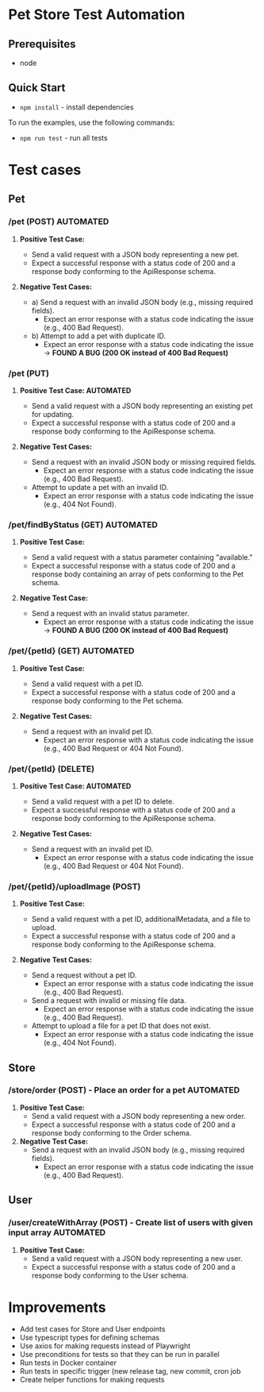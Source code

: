 # Pet Store Test Automation

## Prerequisites
* node

## Quick Start
* `npm install` - install dependencies

To run the examples, use the following commands:

* `npm run test` - run all tests

# Test cases

## Pet

### /pet (POST) AUTOMATED
1. **Positive Test Case:**
    - Send a valid request with a JSON body representing a new pet.
    - Expect a successful response with a status code of 200 and a response body conforming to the ApiResponse schema.

2. **Negative Test Cases:**
    - a) Send a request with an invalid JSON body (e.g., missing required fields).
        - Expect an error response with a status code indicating the issue (e.g., 400 Bad Request).
    - b) Attempt to add a pet with duplicate ID.
        - Expect an error response with a status code indicating the issue -> **FOUND A BUG (200 OK instead of 400 Bad Request)**

### /pet (PUT)
1. **Positive Test Case: AUTOMATED**
    - Send a valid request with a JSON body representing an existing pet for updating.
    - Expect a successful response with a status code of 200 and a response body conforming to the ApiResponse schema.

2. **Negative Test Cases:**
    - Send a request with an invalid JSON body or missing required fields.
        - Expect an error response with a status code indicating the issue (e.g., 400 Bad Request).
    - Attempt to update a pet with an invalid ID.
        - Expect an error response with a status code indicating the issue (e.g., 404 Not Found).

### /pet/findByStatus (GET) AUTOMATED
1. **Positive Test Case:**
    - Send a valid request with a status parameter containing "available."
    - Expect a successful response with a status code of 200 and a response body containing an array of pets conforming to the Pet schema.

2. **Negative Test Case:**
    - Send a request with an invalid status parameter.
        - Expect an error response with a status code indicating the issue -> **FOUND A BUG (200 OK instead of 400 Bad Request)**

### /pet/{petId} (GET) AUTOMATED
1. **Positive Test Case:**
    - Send a valid request with a pet ID.
    - Expect a successful response with a status code of 200 and a response body conforming to the Pet schema.

2. **Negative Test Cases:**
    - Send a request with an invalid pet ID.
        - Expect an error response with a status code indicating the issue (e.g., 400 Bad Request or 404 Not Found).

### /pet/{petId} (DELETE) 
1. **Positive Test Case: AUTOMATED**
    - Send a valid request with a pet ID to delete.
    - Expect a successful response with a status code of 200 and a response body conforming to the ApiResponse schema.

2. **Negative Test Cases:**
    - Send a request with an invalid pet ID.
        - Expect an error response with a status code indicating the issue (e.g., 400 Bad Request or 404 Not Found).

### /pet/{petId}/uploadImage (POST)
1. **Positive Test Case:**
   - Send a valid request with a pet ID, additionalMetadata, and a file to upload.
   - Expect a successful response with a status code of 200 and a response body conforming to the ApiResponse schema.

2. **Negative Test Cases:**
   - Send a request without a pet ID.
      - Expect an error response with a status code indicating the issue (e.g., 400 Bad Request).
   - Send a request with invalid or missing file data.
      - Expect an error response with a status code indicating the issue (e.g., 400 Bad Request).
   - Attempt to upload a file for a pet ID that does not exist.
      - Expect an error response with a status code indicating the issue (e.g., 404 Not Found).

## Store

### /store/order (POST) - Place an order for a pet AUTOMATED
1. **Positive Test Case:**
    - Send a valid request with a JSON body representing a new order.
    - Expect a successful response with a status code of 200 and a response body conforming to the Order schema.
2. **Negative Test Case:**
    - Send a request with an invalid JSON body (e.g., missing required fields).
        - Expect an error response with a status code indicating the issue (e.g., 400 Bad Request).
## User 

### /user/createWithArray (POST) - Create list of users with given input array AUTOMATED

1. **Positive Test Case:** 
    - Send a valid request with a JSON body representing a new user.
    - Expect a successful response with a status code of 200 and a response body conforming to the User schema.

# Improvements
- Add test cases for Store and User endpoints
- Use typescript types for defining schemas
- Use axios for making requests instead of Playwright
- Use preconditions for tests so that they can be run in parallel
- Run tests in Docker container
- Run tests in specific trigger (new release tag, new commit, cron job
- Create helper functions for making requests
